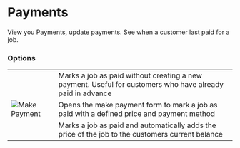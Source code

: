 # Payments

<p></p><p>View you Payments, update payments. See when a customer last paid for a job. </p><h3>Options</h3><p></p><table><tbody><tr><td><i class="icon-check"></i></td>
<td>Marks a job as paid without creating a new payment. Useful for customers who have already paid in advance</td>
</tr><tr><td><img src="/images/icons/fc/16x16/money_add.png" alt="Make Payment" /></td><td>Opens the make payment form to mark a job as paid with a defined price and payment method</td></tr><tr><td><i class="icon-ok"></i></td><td>Marks a job as paid and automatically adds the price of the job to the customers current balance</td></tr></tbody></table><p></p><br /><p></p><p></p><p></p><br /><p></p>
